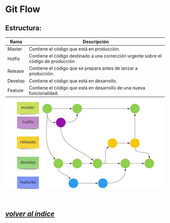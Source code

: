# Git Flow

## Estructura:
| Rama     | Descripción                                                                         |
|----------|-------------------------------------------------------------------------------------|
| Master   | Contiene el código que está en producción.                                          |
| Hotfix   | Contiene el código destinado a una corrección urgente sobre el código de producción |
| Release  | Contiene el código que se prepara antes de lanzar a producción.                     |
| Develop  | Contiene el código que está en desarrollo.                                          |
| Feature  | Contiene el código que está en desarrollo de una nueva funcionalidad.               |


![Git Flow](./img/gitflow.jpg)
<br><br><br>

## *[volver al índice](../README.md)*